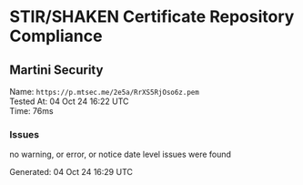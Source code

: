 # STIR/SHAKEN Certificate Repository Compliance

## Martini Security

Name: `https://p.mtsec.me/2e5a/RrXS5RjOso6z.pem`\
Tested At: 04 Oct 24 16:22 UTC\
Time: 76ms

### Issues

no warning, or error, or notice date level issues were found

Generated: 04 Oct 24 16:29 UTC
